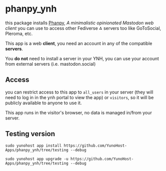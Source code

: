 # phanpy_ynh

this package installs [Phanpy](https://phanpy.social), *A minimalistic opinionated Mastodon web client* you can use to access other Fediverse ⁂ servers too like GoToSocial, Pleroma, etc.

This app is a web **client**, you need an account in any of the compatible **servers**.

You **do not** need to install a server in your YNH, you can use your account from external servers (i.e. mastodon.social)

## Access

you can restrict access to this app to `all_users` in your server (they will need to log in in the ynh portal to view the app) or `visitors`, so it will be publicly available to anyone to use it.

This app runs in the visitor's browser, no data is managed in/from your server.

## Testing version

`sudo yunohost app install https://github.com/YunoHost-Apps/phanpy_ynh/tree/testing --debug`

`sudo yunohost app upgrade -u https://github.com/YunoHost-Apps/phanpy_ynh/tree/testing --debug`
